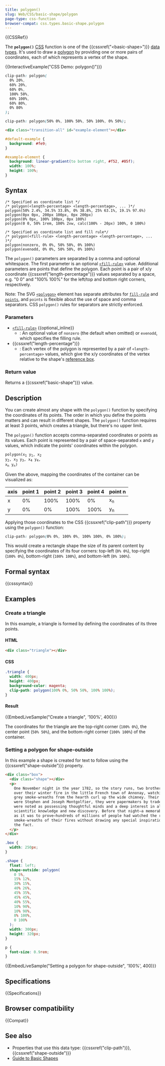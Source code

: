 ```yaml
---
title: polygon()
slug: Web/CSS/basic-shape/polygon
page-type: css-function
browser-compat: css.types.basic-shape.polygon
---
```


{{CSSRef}}

The **`polygon()`** [CSS](/en-US/docs/Web/CSS) function is one of the {{cssxref("&lt;basic-shape&gt;")}} [data types](/en-US/docs/Web/CSS/CSS_Values_and_Units/CSS_data_types). It's used to draw a [polygon](https://en.wikipedia.org/wiki/Polygon) by providing one or more pairs of coordinates, each of which represents a vertex of the shape.

{{InteractiveExample("CSS Demo: polygon()")}}

```css interactive-example-choice
clip-path: polygon(
  0% 20%,
  60% 20%,
  60% 0%,
  100% 50%,
  60% 100%,
  60% 80%,
  0% 80%
);
```

```css interactive-example-choice
clip-path: polygon(50% 0%, 100% 50%, 50% 100%, 0% 50%);
```

```html interactive-example
<div class="transition-all" id="example-element"></div>
```

```css interactive-example
#default-example {
  background: #fe9;
}

#example-element {
  background: linear-gradient(to bottom right, #f52, #05f);
  width: 100%;
  height: 100%;
}
```

## Syntax

```css-nolint
/* Specified as coordinate list */
/* polygon(<length-percentage> <length-percentage>, ... )*/
polygon(50% 2.4%, 34.5% 33.8%, 0% 38.8%, 25% 63.1%, 19.1% 97.6%)
polygon(0px 0px, 200px 100px, 0px 200px)
polygon(0% 0px, 100% 100px, 0px 100%)
polygon(0 0, 50% 1rem, 100% 2vw, calc(100% - 20px) 100%, 0 100%)

/* Specified as coordinate list and fill rule*/
/* polygon(<fill-rule> <length-percentage> <length-percentage>, ... )*/
polygon(nonzero, 0% 0%, 50% 50%, 0% 100%)
polygon(evenodd, 0% 0%, 50% 50%, 0% 100%)
```

The `polygon()` parameters are separated by a comma and optional whitespace. The first parameter is an optional [`<fill-rule>`](/en-US/docs/Web/SVG/Attribute/fill-rule) value. Additional parameters are points that define the polygon. Each point is a pair of x/y coordinate {{cssxref("length-percentage")}} values separated by a space, e.g. "0 0" and "100% 100%" for the left/top and bottom right corners, respectively.

Note: The SVG [`<polygon>`](/en-US/docs/Web/SVG/Element/polygon) element has separate attributes for [`fill-rule`](/en-US/docs/Web/SVG/Attribute/fill-rule) and [`points`](/en-US/docs/Web/SVG/Attribute/points), and `points` is flexible about the use of space and comma separators. CSS `polygon()` rules for separators are strictly enforced.

### Parameters

- [`<fill-rule>`](/en-US/docs/Web/SVG/Attribute/fill-rule) {{optional_inline}}
  - : An optional value of `nonzero` (the default when omitted) or `evenodd`, which specifies the filling rule.
- {{cssxref("length-percentage")}}
  - : Each vertex of the polygon is represented by a pair of `<length-percentage>` values, which give the x/y coordinates of the vertex relative to the shape's [reference box](/en-US/docs/Web/CSS/CSS_shapes/Basic_shapes#the_reference_box).

### Return value

Returns a {{cssxref("basic-shape")}} value.

## Description

You can create almost any shape with the `polygon()` function by specifying the coordinates of its points. The order in which you define the points matters and can result in different shapes. The `polygon()` function requires at least 3 points, which creates a triangle, but there's no upper limit.

The `polygon()` function accepts comma-separated coordinates or points as its values. Each point is represented by a pair of space-separated `x` and `y` values, which indicate the points' coordinates within the polygon.

<code>polygon(x<sub>1</sub> y<sub>1</sub>, x<sub>2</sub> y<sub>2</sub>, x<sub>3</sub> y<sub>3</sub>, x<sub>4</sub> y<sub>4</sub>, x<sub>n</sub> y<sub>n</sub>)</code>

Given the above, mapping the coordinates of the container can be visualized as:

| axis | point 1 | point 2 | point 3 | point 4 | point n       |
| ---- | ------- | ------- | ------- | ------- | ------------- |
| x    | 0%      | 100%    | 100%    | 0%      | x<sub>n</sub> |
| y    | 0%      | 0%      | 100%    | 100%    | y<sub>n</sub> |

Applying those coordinates to the CSS {{cssxref("clip-path")}} property using the `polygon()` function:

```css
clip-path: polygon(0% 0%, 100% 0%, 100% 100%, 0% 100%);
```

This would create a rectangle shape the size of its parent content by specifying the coordinates of its four corners: top-left (`0% 0%`), top-right (`100% 0%`), bottom-right (`100% 100%`), and bottom-left (`0% 100%`).

## Formal syntax

{{csssyntax}}

## Examples

### Create a triangle

In this example, a triangle is formed by defining the coordinates of its three points.

#### HTML

```html
<div class="triangle"></div>
```

#### CSS

```css
.triangle {
  width: 400px;
  height: 400px;
  background-color: magenta;
  clip-path: polygon(100% 0%, 50% 50%, 100% 100%);
}
```

#### Result

{{EmbedLiveSample("Create a triangle", '100%', 400)}}

The coordinates for the triangle are the top-right corner (`100% 0%`), the center point (`50% 50%`), and the bottom-right corner (`100% 100%`) of the container.

### Setting a polygon for shape-outside

In this example a shape is created for text to follow using the {{cssxref("shape-outside")}} property.

```html
<div class="box">
  <div class="shape"></div>
  <p>
    One November night in the year 1782, so the story runs, two brothers sat
    over their winter fire in the little French town of Annonay, watching the
    grey smoke-wreaths from the hearth curl up the wide chimney. Their names
    were Stephen and Joseph Montgolfier, they were papermakers by trade, and
    were noted as possessing thoughtful minds and a deep interest in all
    scientific knowledge and new discovery. Before that night—a memorable night,
    as it was to prove—hundreds of millions of people had watched the rising
    smoke-wreaths of their fires without drawing any special inspiration from
    the fact.
  </p>
</div>
```

```css
.box {
  width: 250px;
}

.shape {
  float: left;
  shape-outside: polygon(
    0 5%,
    15% 12%,
    30% 15%,
    40% 26%,
    45% 35%,
    45% 45%,
    40% 55%,
    10% 90%,
    10% 98%,
    8% 100%,
    0 100%
  );
  width: 300px;
  height: 320px;
}

p {
  font-size: 0.9rem;
}
```

{{EmbedLiveSample("Setting a polygon for shape-outside", '100%', 400)}}

## Specifications

{{Specifications}}

## Browser compatibility

{{Compat}}

## See also

- Properties that use this data type: {{cssxref("clip-path")}}, {{cssxref("shape-outside")}}
- [Guide to Basic Shapes](/en-US/docs/Web/CSS/CSS_shapes/Basic_shapes)
